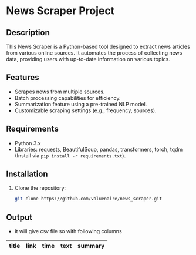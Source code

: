 
# News Scraper Project

## Description

This News Scraper is a Python-based tool designed to extract news articles from various online sources. It automates the process of collecting news data, providing users with up-to-date information on various topics.

## Features

- Scrapes news from multiple sources.
- Batch processing capabilities for efficiency.
- Summarization feature using a pre-trained NLP model.
- Customizable scraping settings (e.g., frequency, sources).

## Requirements

- Python 3.x
- Libraries: requests, BeautifulSoup, pandas, transformers, torch, tqdm (Install via `pip install -r requirements.txt`).

## Installation

1. Clone the repository:

   ``` sh
   git clone https://github.com/valuenaire/news_scraper.git
   ```

## Output
 
 - it will give csv file so with following columns


  |title  | link | time|text|summary
  |------|-------|-----|----|------
